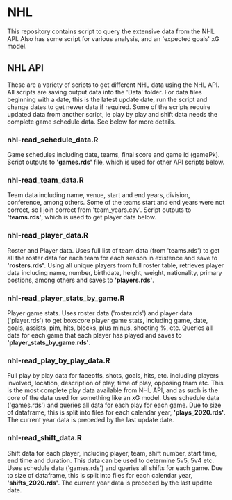 # NHL

This repository contains script to query the extensive data from the NHL API.  Also has some script for various analysis, and an 'expected goals' xG model.

## NHL API

These are a variety of scripts to get different NHL data using the NHL API.  All scripts are saving output data into the 'Data' folder.  For data files beginning with a date, this is the latest update date, run the script and change dates to get newer data if required.  Some of the scripts require updated data from another script, ie play by play and shift data needs the complete game schedule data.  See below for more details.

### nhl-read_schedule_data.R
Game schedules including date, teams, final score and game id (gamePk).  Script outputs to **'games.rds'** file, which is used for other API scripts below.

### nhl-read_team_data.R
Team data including name, venue, start and end years, division, conference, among others.  Some of the teams start and end years were not correct, so I join correct from 'team_years.csv'.  Script outputs to **'teams.rds'**, which is used to get player data below.

### nhl-read_player_data.R
Roster and Player data.  Uses full list of team data (from 'teams.rds') to get all the roster data for each team for each season in existence and save to **'rosters.rds'**.  Using all unique players from full roster table, retrieves player data including name, number, birthdate, height, weight, nationality, primary postions, among others and saves to **'players.rds'**.

### nhl-read_player_stats_by_game.R
Player game stats. Uses roster data ('roster.rds') and player data ('player.rds') to get boxscore player game stats, including game, date, goals, assists, pim, hits, blocks, plus minus, shooting %, etc. Queries all data for each game that each player has played and saves to **'player_stats_by_game.rds'**.

### nhl-read_play_by_play_data.R
Full play by play data for faceoffs, shots, goals, hits, etc. including players involved, location, description of play, time of play, opposing team etc.  This is the most complete play data available from NHL API, and as such is the core of the data used for something like an xG model. Uses schedule data ('games.rds') and queries all data for each play for each game.  Due to size of dataframe, this is split into files for each calendar year, **'plays_2020.rds'**.  The current year data is preceded by the last update date.

### nhl-read_shift_data.R
Shift data for each player, including player, team, shift number, start time, end time and duration.  This data can be used to determine 5v5, 5v4 etc.  Uses schedule data ('games.rds') and queries all shifts for each game.  Due to size of dataframe, this is split into files for each calendar year, **'shifts_2020.rds'**.  The current year data is preceded by the last update date.
